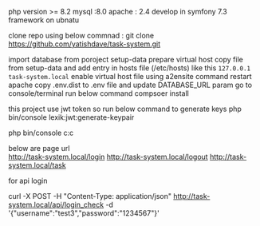 php version >= 8.2 mysql :8.0 apache : 2.4
develop in symfony 7.3 framework on ubnatu
 
clone repo using below commnad : git clone https://github.com/yatishdave/task-system.git

import database from poroject setup-data
prepare virtual host copy file from setup-data and add entry in hosts file (/etc/hosts) like this `127.0.0.1      task-system.local` 
enable virtual host file using a2ensite command 
restart apache 
copy .env.dist to .env file and update DATABASE_URL param
go to console/terminal run below command 
compsoer install

this project use jwt token so run below command to generate keys 
php bin/console lexik:jwt:generate-keypair
 
php bin/console c:c

below are page url  
http://task-system.local/login 
http://task-system.local/logout
http://task-system.local/task


for api login 

curl -X POST -H "Content-Type: application/json" http://task-system.local/api/login_check -d '{"username":"test3","password":"1234567"}'
